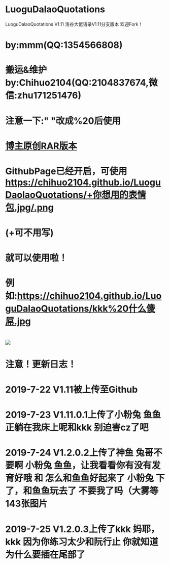 # LuoguDalaoQuotations
LuoguDalaoQuotations V1.11 洛谷大佬语录V1.11分支版本 欢迎Fork！
# by:mmm(QQ:1354566808)
# 搬运&维护by:Chihuo2104(QQ:2104837674,微信:zhu171251476)
# 注意一下:" "改成%20后使用
# [博主原创RAR版本](https://github.com/bigdaddy8099/luogu)
# GithubPage已经开启，可使用 https://chihuo2104.github.io/LuoguDaolaoQuotations/+你想用的表情包.jpg/.png
# (+可不用写)
# 就可以使用啦！
# 例如:https://chihuo2104.github.io/LuoguDalaoQuotations/kkk%20什么傻屌.jpg
# ![](https://chihuo2104.github.io/LuoguDalaoQuotations/kkk%20什么傻屌.jpg)
# 注意！更新日志！
# 2019-7-22 V1.11被上传至Github
# 2019-7-23 V1.11.0.1上传了小粉兔 鱼鱼正躺在我床上呢和kkk 别迫害cz了吧
# 2019-7-24 V1.2.0.2上传了神鱼 兔哥不要啊 小粉兔 鱼鱼，让我看看你有没有发育好哦 和 怎么和鱼鱼好起来了 小粉兔 下了，和鱼鱼玩去了 不要我了吗（大雾等143张图片
# 2019-7-25 V1.2.0.3上传了kkk 妈耶，kkk 因为你练习太少和阮行止 你就知道为什么要插在尾部了
